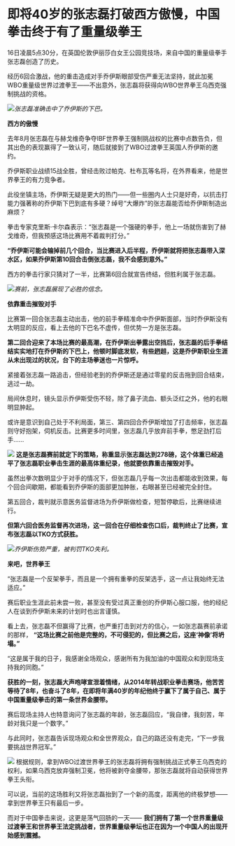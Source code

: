 # 即将40岁的张志磊打破西方傲慢，中国拳击终于有了重量级拳王

16日凌晨5点30分，在英国伦敦伊丽莎白女王公园竞技场，来自中国的重量级拳手张志磊创造了历史。

经历6回合激战，他的重击造成对手乔伊斯眼部受伤严重无法坚持，就此加冕WBO重量级世界过渡拳王——不出意外，张志磊将获得向WBO世界拳王乌西克强制挑战的资格。

![](https://inews.gtimg.com/newsapp_bt/0/15778045152/1000)_张志磊准确击中了乔伊斯的下巴。_

**西方的傲慢**

去年8月张志磊在与赫戈维奇争夺IBF世界拳王强制挑战权的比赛中点数告负，但其出色的表现赢得了一致认可，随后就接到了WBO过渡拳王英国人乔伊斯的邀约。

乔伊斯职业战绩15战全胜，曾经击败过帕克、杜布瓦等名将，在外界看来，他是世界拳王的有力竞争者。

此役坐镇主场，乔伊斯无疑是更大的热门——但一些圈内人士只是好奇，以抗击打能力强著称的乔伊斯下巴到底有多硬？绰号“大爆炸”的张志磊能否给乔伊斯制造出麻烦？

拳击专家克里斯·卡尔森表示：“张志磊是一个强硬的拳手，他上一场就伤害到了赫戈维奇，但我预感这场比赛用不着裁判打分。”

**“乔伊斯可能会输掉前几个回合，当比赛进入后半程，乔伊斯就将把张志磊带入深水区，如果乔伊斯第10回合击倒张志磊，我不会感到意外。”**

西方的拳击行家只猜对了一半，比赛第6回合就宣告终结，但胜利属于张志磊。

![](https://inews.gtimg.com/newsapp_bt/0/15778045154/1000)_赛前，张志磊展现了必胜的信念。_

**依靠重击摧毁对手**

比赛第一回合张志磊主动出击，他的前手拳精准命中乔伊斯面部，当时乔伊斯没有太明显的反应，看上去他的下巴名不虚传，但优势一方是张志磊。

**第二回合迎来了本场比赛的最高潮，在乔伊斯出拳露出空挡后，张志磊的后手拳结结实实地打在乔伊斯的下巴上，他顿时脚底发软，有些趔趄，这是乔伊斯职业生涯从未出现过的状况，台下的主场拳迷也一片惊呼。**

紧接着张志磊一路追击，但经验老到的乔伊斯还是通过零星的反击拖到回合结束，逃过一劫。

局间休息时，镜头显示乔伊斯受伤不轻，除了鼻子流血、额头泛红之外，他的右眼明显肿起。

或许是意识到自己处于不利局面，第三、第四回合乔伊斯增加了打击频率，张志磊则守好抱架，伺机反击。比赛更多时间里，张志磊几乎放弃前手拳，憋足劲打后手……

![](https://inews.gtimg.com/newsapp_bt/0/15778045158/1000)
**这是张志磊赛前就定下的策略，称重显示张志磊达到278磅，这个体重已经追平了张志磊职业拳击生涯的最高体重纪录，他就要依靠重击摧毁对手。**

虽然出拳次数明显少于对手的情况下，但张志磊几乎每一次出击都能收到效果，每个回合间歇期，都能看到乔伊斯的面部更加肿胀，右眼甚至已经被完全封住。

第五回合，裁判就示意医务监督进场为乔伊斯做检查，短暂停歇后，比赛继续进行。

**但第六回合医务监督再次进场，这一回合在仔细检查伤口后，裁判终止了比赛，宣布张志磊以TKO方式获胜。**

![](https://inews.gtimg.com/newsapp_bt/0/15778045161/1000)_乔伊斯伤势严重，被判罚TKO失利。_

**来吧，世界拳王**

“张志磊是一个反架拳手，而且是一个拥有重拳的反架选手，这一点让我始终无法适应。”

赛后职业生涯此前未尝一败，甚至没有受过真正重创的乔伊斯心服口服，他的经纪人在谈到乔伊斯未来的计划时也出言谨慎。

看上去，张志磊不但赢得了比赛，也严重打击到对方的信心，一如张志磊赛前承诺的那样，
**“这场比赛之前他是完整的，不可侵犯的，但比赛之后，这座‘神像’将坍塌。”**

“这是属于我的日子，我感谢全场观众，感谢所有为我加油的中国观众和到现场支持我的同胞。”

**获胜的一刻，张志磊大声咆哮宣泄着情绪，从2014年转战职业拳击赛场，他苦苦等待了8年，也奋斗了8年，在即将年满40岁的年纪他终于赢下了属于自己、属于中国重量级拳击的第一条世界金腰带。**

赛后现场主持人也特意询问了张志磊的年龄，张志磊回应，“我自律，我刻苦，年龄对我只是一个数字。”

与此同时，张志磊告诉现场观众和全世界观众，自己的路还没有走完，“下一步我要挑战世界冠军。”

![](https://inews.gtimg.com/newsapp_bt/0/15778045165/1000)
根据规则，拿到WBO过渡世界拳王的张志磊将拥有强制挑战正式拳王乌西克的权利，如果乌西克放弃强制卫冕，他将被剥夺金腰带，那张志磊就将自动获得世界拳王头衔。

可以说，当前的这场胜利又将张志磊抬到了一个新的高度，距离他的终极梦想——拿到世界拳王只有最后一步。

而对于中国拳击来说，这更是荡气回肠的一天——
**我们拥有了第一个世界重量级过渡拳王和世界拳王法定挑战者，世界重量级拳坛也正在因为一个中国人的出现开始感到震撼。**


